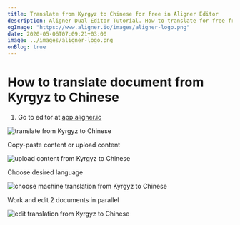 ```yaml
---
title: Translate from Kyrgyz to Chinese for free in Aligner Editor
description: Aligner Dual Editor Tutorial. How to translate for free from Kyrgyz to Chinese. Aligner is multilingual document management platform. 
ogImage: "https://www.aligner.io/images/aligner-logo.png"
date: 2020-05-06T07:09:21+03:00
image: ../images/aligner-logo.png
onBlog: true
---
```


# How to translate document from Kyrgyz to Chinese

1. Go to editor at [app.aligner.io](https://app.aligner.io "Aligner App web page")

![translate from Kyrgyz to Chinese](../aligner-blank-editor.png "translate from Kyrgyz to Chinese")

Copy-paste content or upload content

![upload content from Kyrgyz to Chinese](../aligner-uploaded-document.png "upload content from Kyrgyz to Chinese")

Choose desired language

![choose machine translation from Kyrgyz to Chinese](../aligner-language-dropdown.png "choose machine translation from Kyrgyz to Chinese")

Work and edit 2 documents in parallel

![edit translation from Kyrgyz to Chinese](../aligner-double-sitded-editor.png "edit translation from Kyrgyz to Chinese")

